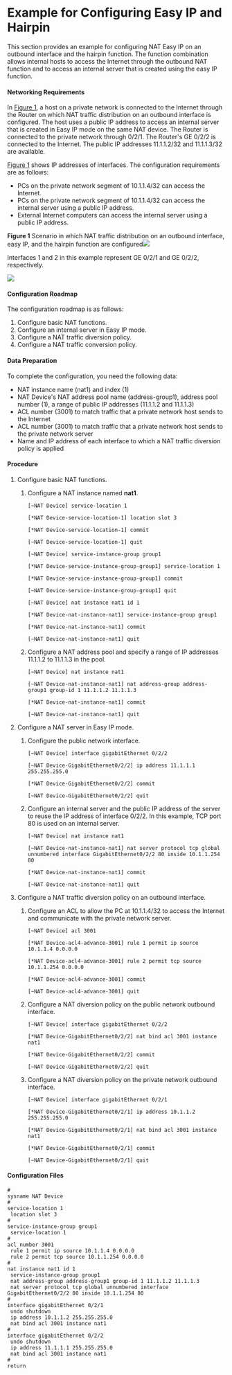 Example for Configuring Easy IP and Hairpin
===========================================

This section provides an example for configuring NAT Easy IP on an outbound interface and the hairpin function. The function combination allows internal hosts to access the Internet through the outbound NAT function and to access an internal server that is created using the easy IP function.

#### Networking Requirements

In [Figure 1](#EN-US_TASK_0172374657__fig_dc_ne_cfg_nat_005701), a host on a private network is connected to the Internet through the Router on which NAT traffic distribution on an outbound interface is configured. The host uses a public IP address to access an internal server that is created in Easy IP mode on the same NAT device. The Router is connected to the private network through 0/2/1. The Router's GE 0/2/2 is connected to the Internet. The public IP addresses 11.1.1.2/32 and 11.1.1.3/32 are available.

[Figure 1](#EN-US_TASK_0172374657__fig_dc_ne_cfg_nat_005701) shows IP addresses of interfaces. The configuration requirements are as follows:

* PCs on the private network segment of 10.1.1.4/32 can access the Internet.
* PCs on the private network segment of 10.1.1.4/32 can access the internal server using a public IP address.
* External Internet computers can access the internal server using a public IP address.

**Figure 1** Scenario in which NAT traffic distribution on an outbound interface, easy IP, and the hairpin function are configured![](../../../../public_sys-resources/note_3.0-en-us.png) 

Interfaces 1 and 2 in this example represent GE 0/2/1 and GE 0/2/2, respectively.


  
![](images/fig_dc_ne_cfg_nat_0111.png)

#### Configuration Roadmap

The configuration roadmap is as follows:

1. Configure basic NAT functions.
2. Configure an internal server in Easy IP mode.
3. Configure a NAT traffic diversion policy.
4. Configure a NAT traffic conversion policy.

#### Data Preparation

To complete the configuration, you need the following data:

* NAT instance name (nat1) and index (1)
* NAT Device's NAT address pool name (address-group1), address pool number (1), a range of public IP addresses (11.1.1.2 and 11.1.1.3)
* ACL number (3001) to match traffic that a private network host sends to the Internet
* ACL number (3001) to match traffic that a private network host sends to the private network server
* Name and IP address of each interface to which a NAT traffic diversion policy is applied


#### Procedure

1. Configure basic NAT functions.
   1. Configure a NAT instance named **nat1**.
      
      
      ```
      [~NAT Device] service-location 1
      ```
      ```
      [*NAT Device-service-location-1] location slot 3
      ```
      ```
      [*NAT Device-service-location-1] commit
      ```
      ```
      [~NAT Device-service-location-1] quit
      ```
      ```
      [~NAT Device] service-instance-group group1
      ```
      ```
      [*NAT Device-service-instance-group-group1] service-location 1
      ```
      ```
      [*NAT Device-service-instance-group-group1] commit
      ```
      ```
      [~NAT Device-service-instance-group-group1] quit
      ```
      ```
      [~NAT Device] nat instance nat1 id 1
      ```
      ```
      [*NAT Device-nat-instance-nat1] service-instance-group group1
      ```
      ```
      [*NAT Device-nat-instance-nat1] commit
      ```
      ```
      [~NAT Device-nat-instance-nat1] quit
      ```
   2. Configure a NAT address pool and specify a range of IP addresses 11.1.1.2 to 11.1.1.3 in the pool.
      
      
      ```
      [~NAT Device] nat instance nat1
      ```
      ```
      [~NAT Device-nat-instance-nat1] nat address-group address-group1 group-id 1 11.1.1.2 11.1.1.3
      ```
      ```
      [*NAT Device-nat-instance-nat1] commit
      ```
      ```
      [~NAT Device-nat-instance-nat1] quit
      ```
2. Configure a NAT server in Easy IP mode.
   1. Configure the public network interface.
      
      
      ```
      [~NAT Device] interface gigabitEthernet 0/2/2
      ```
      ```
      [~NAT Device-GigabitEthernet0/2/2] ip address 11.1.1.1 255.255.255.0
      ```
      ```
      [*NAT Device-GigabitEthernet0/2/2] commit
      ```
      ```
      [~NAT Device-GigabitEthernet0/2/2] quit
      ```
   2. Configure an internal server and the public IP address of the server to reuse the IP address of interface 0/2/2. In this example, TCP port 80 is used on an internal server.
      
      
      ```
      [~NAT Device] nat instance nat1
      ```
      ```
      [~NAT Device-nat-instance-nat1] nat server protocol tcp global unnumbered interface GigabitEthernet0/2/2 80 inside 10.1.1.254 80
      ```
      ```
      [*NAT Device-nat-instance-nat1] commit
      ```
      ```
      [~NAT Device-nat-instance-nat1] quit
      ```
3. Configure a NAT traffic diversion policy on an outbound interface.
   1. Configure an ACL to allow the PC at 10.1.1.4/32 to access the Internet and communicate with the private network server.
      
      
      ```
      [~NAT Device] acl 3001
      ```
      ```
      [*NAT Device-acl4-advance-3001] rule 1 permit ip source 10.1.1.4 0.0.0.0
      ```
      ```
      [*NAT Device-acl4-advance-3001] rule 2 permit tcp source 10.1.1.254 0.0.0.0
      ```
      ```
      [*NAT Device-acl4-advance-3001] commit
      ```
      ```
      [~NAT Device-acl4-advance-3001] quit
      ```
   2. Configure a NAT diversion policy on the public network outbound interface.
      
      
      ```
      [~NAT Device] interface gigabitEthernet 0/2/2
      ```
      ```
      [*NAT Device-GigabitEthernet0/2/2] nat bind acl 3001 instance nat1
      ```
      ```
      [*NAT Device-GigabitEthernet0/2/2] commit
      ```
      ```
      [~NAT Device-GigabitEthernet0/2/2] quit
      ```
   3. Configure a NAT diversion policy on the private network outbound interface.
      
      
      ```
      [~NAT Device] interface gigabitEthernet 0/2/1
      ```
      ```
      [*NAT Device-GigabitEthernet0/2/1] ip address 10.1.1.2 255.255.255.0
      ```
      ```
      [*NAT Device-GigabitEthernet0/2/1] nat bind acl 3001 instance nat1
      ```
      ```
      [*NAT Device-GigabitEthernet0/2/1] commit
      ```
      ```
      [~NAT Device-GigabitEthernet0/2/1] quit
      ```

#### Configuration Files

```
# 
sysname NAT Device 
# 
service-location 1  
 location slot 3
# 
service-instance-group group1       
 service-location 1       
# 
acl number 3001 
 rule 1 permit ip source 10.1.1.4 0.0.0.0
 rule 2 permit tcp source 10.1.1.254 0.0.0.0
#
nat instance nat1 id 1       
 service-instance-group group1       
 nat address-group address-group1 group-id 1 11.1.1.2 11.1.1.3
 nat server protocol tcp global unnumbered interface GigabitEthernet0/2/2 80 inside 10.1.1.254 80
#
interface gigabitEthernet 0/2/1
 undo shutdown 
 ip address 10.1.1.2 255.255.255.0
 nat bind acl 3001 instance nat1
# 
interface gigabitEthernet 0/2/2
 undo shutdown 
 ip address 11.1.1.1 255.255.255.0
 nat bind acl 3001 instance nat1
# 
return 
```
